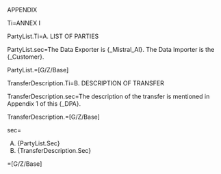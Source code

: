 APPENDIX

Ti=ANNEX I

PartyList.Ti=A. LIST OF PARTIES

PartyList.sec=The Data Exporter is {_Mistral_AI}. The Data Importer is the {_Customer}.

PartyList.=[G/Z/Base]

TransferDescription.Ti=B. DESCRIPTION OF TRANSFER

TransferDescription.sec=The description of the transfer is mentioned in Appendix 1 of this {_DPA}.

TransferDescription.=[G/Z/Base]

sec=<ol type="A"><li>{PartyList.Sec}</li><li>{TransferDescription.Sec}</li></ol>

=[G/Z/Base]

